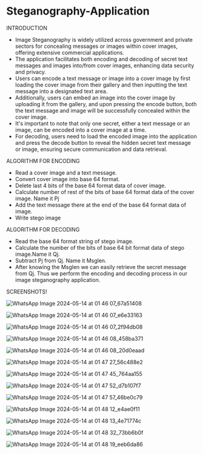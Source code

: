# Steganography-Application

INTRODUCTION
- Image Steganography is widely utilized across government and private sectors for concealing messages or images within cover images, offering extensive commercial applications.
- The application facilitates both encoding and decoding of secret text messages and images into/from cover images, enhancing data security and privacy.
- Users can encode a text message or image into a cover image by first loading the cover image from their gallery and then inputting the text message into a designated text area.
- Additionally, users can embed an image into the cover image by uploading it from the gallery, and upon pressing the encode button, both the text message and image will be successfully concealed within the cover image.
- It's important to note that only one secret, either a text message or an image, can be encoded into a cover image at a time.
- For decoding, users need to load the encoded image into the application and press the decode button to reveal the hidden secret text message or image, ensuring secure communication and data retrieval.

ALGORITHM FOR ENCODING
- Read a cover image and a text message.
- Convert cover image into base 64 format.
- Delete last 4 bits of the base 64 format data of cover image.
- Calculate number of rest of the bits of base 64 format data of the cover image. Name it Pj
- Add the text message there at the end of the base 64 format data of image.
- Write stego image

ALGORITHM FOR DECODING
- Read the base 64 format string of stego image.
- Calculate the number of the bits of base 64 bit format data of stego image.Name it Qj.
- Subtract Pj from Qj. Name it Msglen.
- After knowing the Msglen we can easily retrieve the secret message from Qj. Thus we perform the encoding and decoding process in our image steganography application.

SCREENSHOTS!

![WhatsApp Image 2024-05-14 at 01 46 07_67a51408](https://github.com/Aishu020/Steganography-Application/assets/85669685/de8014f1-9a22-470b-8696-a80508579a7b)

![WhatsApp Image 2024-05-14 at 01 46 07_e6e33163](https://github.com/Aishu020/Steganography-Application/assets/85669685/eebd147d-ff87-47f0-976b-7e1e7ef84e59)

![WhatsApp Image 2024-05-14 at 01 46 07_2f94db08](https://github.com/Aishu020/Steganography-Application/assets/85669685/2d454205-e67d-4f1d-acab-83483e774201)

![WhatsApp Image 2024-05-14 at 01 46 08_458ba371](https://github.com/Aishu020/Steganography-Application/assets/85669685/31921522-c443-46ae-9033-c1df9d9762f9)

![WhatsApp Image 2024-05-14 at 01 46 08_20d0eaad](https://github.com/Aishu020/Steganography-Application/assets/85669685/81317fa7-626b-4d3c-8eba-22b22f736bd4)

![WhatsApp Image 2024-05-14 at 01 47 27_56c488e2](https://github.com/Aishu020/Steganography-Application/assets/85669685/d02784ef-c3f7-4ea7-a64b-aa48ac51cce4)

![WhatsApp Image 2024-05-14 at 01 47 45_764aa155](https://github.com/Aishu020/Steganography-Application/assets/85669685/9e59054a-ea54-42dc-9888-e5967e849b8e)

![WhatsApp Image 2024-05-14 at 01 47 52_d7b107f7](https://github.com/Aishu020/Steganography-Application/assets/85669685/6dd950a3-1102-4d6f-af33-df35587b4d1b)

![WhatsApp Image 2024-05-14 at 01 47 57_46be0c79](https://github.com/Aishu020/Steganography-Application/assets/85669685/e744d7b2-54db-4fa3-937e-d85aca2c3a78)

![WhatsApp Image 2024-05-14 at 01 48 12_e4ae0f11](https://github.com/Aishu020/Steganography-Application/assets/85669685/3e09ee8c-d663-4ac3-80ba-be7c66438c5e)

![WhatsApp Image 2024-05-14 at 01 48 13_4e71774c](https://github.com/Aishu020/Steganography-Application/assets/85669685/771d0041-2ff2-4fc8-9f67-b4edf45d8d4f)

![WhatsApp Image 2024-05-14 at 01 48 32_73bb6b0f](https://github.com/Aishu020/Steganography-Application/assets/85669685/28af4737-31a1-4ffa-9764-1f13cbacc682)

![WhatsApp Image 2024-05-14 at 01 48 19_eeb6da86](https://github.com/Aishu020/Steganography-Application/assets/85669685/3adbc648-8f9e-4622-812d-431dd291dd09)














